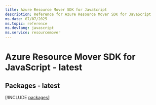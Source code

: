 ```yaml
---
title: Azure Resource Mover SDK for JavaScript
description: Reference for Azure Resource Mover SDK for JavaScript
ms.date: 07/07/2025
ms.topic: reference
ms.devlang: javascript
ms.service: resourcemover
---
```

# Azure Resource Mover SDK for JavaScript - latest
## Packages - latest
[!INCLUDE [packages](resource-mover-index.md)]